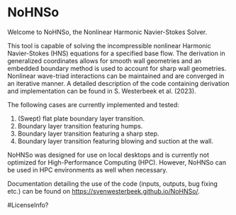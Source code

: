 # NoHNSo

<a href="https://manytools.org/hacker-tools/ascii-banner/"></a>
                                                                        
                                                                        
Welcome to NoHNSo, the Nonlinear Harmonic Navier-Stokes Solver. 

This tool is capable of solving the incompressible nonlinear Harmonic Navier-Stokes (HNS) equations for a specified base flow. The derivation in generalized coordinates allows for smooth wall geometries and an embedded boundary method is used to account for sharp wall geometries. Nonlinear wave-triad interactions can be maintained and are converged in an iterative manner. A detailed description of the code containing derivation and implementation can be found in S. Westerbeek et al. (2023).

The following cases are currently implemented and tested:
  1. (Swept) flat plate boundary layer transition.
  2. Boundary layer transition featuring humps.
  3. Boundary layer transition featuring a sharp step.
  4. Boundary layer transition featuring blowing and suction at the wall.

NoHNSo was designed for use on local desktops and is currently not optimized for High-Performance Computing (HPC). However, NoHNSo can be used in HPC environments as well when necessary.

Documentation detailing the use of the code (inputs, outputs, bug fixing etc.) can be found on https://svenwesterbeek.github.io/NoHNSo/.

#LicenseInfo?

